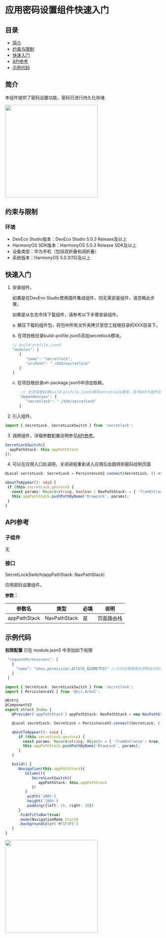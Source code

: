 # 应用密码设置组件快速入门

## 目录

- [简介](#简介)
- [约束与限制](#约束与限制)
- [快速入门](#快速入门)
- [API参考](#API参考)
- [示例代码](#示例代码)

## 简介

本组件提供了密码设置功能，密码已进行持久化存储

<img src="./screenshot/secret_lock.png" width="300">

## 约束与限制
### 环境
* DevEco Studio版本：DevEco Studio 5.0.3 Release及以上
* HarmonyOS SDK版本：HarmonyOS 5.0.3 Release SDK及以上
* 设备类型：华为手机（包括双折叠和阔折叠）
* 系统版本：HarmonyOS 5.0.3(15)及以上


## 快速入门

1. 安装组件。

   如果是在DevEvo Studio使用插件集成组件，则无需安装组件，请忽略此步骤。

   如果是从生态市场下载组件，请参考以下步骤安装组件。

   a. 解压下载的组件包，将包中所有文件夹拷贝至您工程根目录的XXX目录下。

   b. 在项目根目录build-profile.json5添加secretlock模块。
   ```typescript
   // build-profile.json5
   "modules": [
      {
         "name": "secretlock",
         "srcPath": "./XXX/secretlock"
      }
   ]
   ```
   c. 在项目根目录oh-package.json5中添加依赖。
   ```typescript
       // 在项目根目录build-profile.json5填写secretlock路径。其中XXX为组件存放的目录名
      "dependencies": {
         "secretlock": "./XXX/secretlock"
      } 
   ```


2. 引入组件。

```typescript
import { SecretLock, SecretLockSwitch } from 'secretlock';
```

3. 调用组件，详细参数配置说明参见[API参考](#API参考)。

```typescript
SecretLockSwitch({
  appPathStack: this.appPathStack
});
```
4. 可以在应用入口处调用，关闭进程重新进入应用后会跳转到密码绘制页面

```typescript
@Local secretLock: SecretLock = PersistenceV2.connect(SecretLock, () => new SecretLock())!;

aboutToAppear(): void {
 if (this.secretLock.gesture) {
   const params: Record<string, boolean | NavPathStack> = { 'fromEntrance': true, 'appPathStack': this.appPathStack };
   this.appPathStack.pushPathByName('DrawLock', params);
 }
}
``` 


## API参考

### 子组件
无

### 接口
SecretLockSwitch(appPathStack: NavPathStack)

应用密码设置组件。


**参数：**

| 参数名          | 类型                                        | 必填 | 说明    |
|--------------|-------------------------------------------|----|-------|
| appPathStack | NavPathStack                              | 是  | 页面路由栈 |

## 示例代码
**权限配置**
已在 module.json5 中添加如下权限
```typescript
 "requestPermissions": [
   {
     "name": "ohos.permission.ACCESS_BIOMETRIC" //允许应用使用生物特征识别能力进行身份认证。
   }
 ]
```     
```typescript
import { SecretLock, SecretLockSwitch } from 'secretlock';
import { PersistenceV2 } from '@kit.ArkUI';

@Entry
@ComponentV2
export struct Index {
   @Provider('appPathStack') appPathStack: NavPathStack = new NavPathStack();

   @Local secretLock: SecretLock = PersistenceV2.connect(SecretLock, () => new SecretLock())!;

   aboutToAppear(): void {
      if (this.secretLock.gesture) {
        const params: Record<string, Object> = { 'fromEntrance': true, 'appPathStack': this.appPathStack };
        this.appPathStack.pushPathByName('DrawLock', params);
      }
   }

   build() {
      Navigation(this.appPathStack){
         Column(){
            SecretLockSwitch({
               appPathStack: this.appPathStack
            })
         }
         .width('100%')
         .height('100%')
         .padding({left: 16, right: 16})
      }
      .hideTitleBar(true)
      .mode(NavigationMode.Stack)
      .backgroundColor('#F1F3F5')
   }
}
```
<img src="./screenshot/draw_lock.png" width="300">